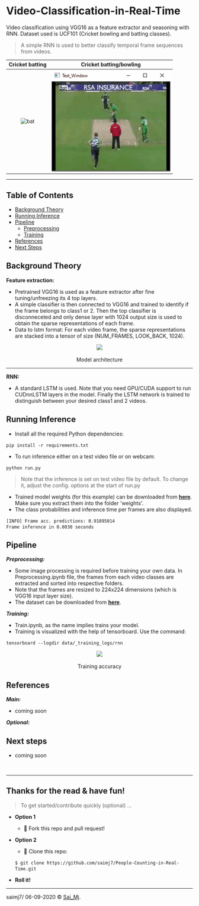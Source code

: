 # Video-Classification-in-Real-Time

Video classification using VGG16 as a feature extractor and seasoning with RNN. Dataset used is UCF101 (Cricket bowling and batting classes).

> A simple RNN is used to better classify temporal frame sequences from videos.

Cricket batting           |  Cricket batting/bowling
:-------------------------:|:-------------------------:
![bat](mylib/misc/bat.gif?raw=true "bat")  |  ![bowl](mylib/misc/bowl.gif?raw=true "bpwl") 

--- 

## Table of Contents
* [Background Theory](#background-theory)
* [Running Inference](#running-inference)
* [Pipeline](#pipeline)
  - [Preprocessing](**preprocessing**)
  - [Training](**training**)
* [References](#references)
* [Next Steps](#next-steps)

## Background Theory
**Feature extraction:**
- Pretrained VGG16 is used as a feature extractor after fine tuning/unfreezing its 4 top layers.
- A simple classifier is then connected to VGG16 and trained to identify if the frame belongs to class1 or 2. Then the top classifier is disconneceted and only dense layer with 1024 output size is used to obtain the sparse representations of each frame. 
- Data to lstm format: For each video frame, the sparse representations are stacked into a tensor of size (NUM_FRAMES, LOOK_BACK, 1024). 

<div align="center">
<img src="https://github.com/saimj7/Video-Classification-in-Real-Time/blob/master/mylib/misc/model.jpg" width=450>
<p>Model architecture</p>
</div>

---

**RNN:**
- A standard LSTM is used. Note that you need GPU/CUDA support to run CUDnnLSTM layers in the model. Finally the LSTM network is trained to distinguish between your desired class1 and 2 videos.

## Running Inference
- Install all the required Python dependencies:
```
pip install -r requirements.txt
```
- To run inference either on a test video file or on webcam: 
```
python run.py 
```
> Note that the inference is set on test video file by default. To change it, adjust the config. options at the start of run.py
- Trained model weights (for this example) can be downloaded from [**here**](https://drive.google.com/file/d/1mGm9jnZhelskbSzYAWWQoNcGa3mz95OL/view?usp=drivesdk). Make sure you extract them into the folder 'weights'.
- The class probabilities and inference time per frames are also displayed.

```
[INFO] Frame acc. predictions: 0.91895014
Frame inference in 0.0030 seconds
```
## Pipeline

***Preprocessing:***
- Some image processing is required before training your own data. In Preprocessing.ipynb file, the frames from each video classes are extracted and sorted into respective folders.
- Note that the frames are resized to 224x224 dimensions (which is VGG16 input layer size).
- The dataset can be downloaded from [**here**](https://www.crcv.ucf.edu/data/UCF101.php).

***Training:***
- Train.ipynb, as the name implies trains your model.
- Training is visualized with the help of tensorboard. Use the command:
```
tensorboard --logdir data/_training_logs/rnn
```
<div align="center">
<img src="https://github.com/saimj7/Video-Classification-in-Real-Time/blob/master/mylib/misc/train.jpg" width=350>
<p>Training accuracy</p>
</div>

## References

***Main:***
- coming soon

***Optional:***

## Next steps
- coming soon

<p>&nbsp;</p>

---

## Thanks for the read & have fun!

> To get started/contribute quickly (optional) ...

- **Option 1**
    - 🍴 Fork this repo and pull request!

- **Option 2**
    - 👯 Clone this repo:
    ```
    $ git clone https://github.com/saimj7/People-Counting-in-Real-Time.git
    ```

- **Roll it!**

---

saimj7/ 06-09-2020 © <a href="http://saimj7.github.io" target="_blank">Sai_Mj</a>.
